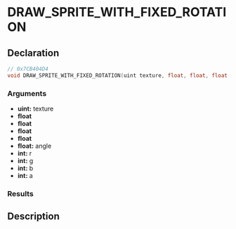 # DRAW_SPRITE_WITH_FIXED_ROTATION

## Declaration
```cpp
// 0x7CB404D4
void DRAW_SPRITE_WITH_FIXED_ROTATION(uint texture, float, float, float, float, float angle, int r, int g, int b, int a);
```

### Arguments
- **uint:** texture
- **float**
- **float**
- **float**
- **float**
- **float:** angle
- **int:** r
- **int:** g
- **int:** b
- **int:** a

### Results

## Description
